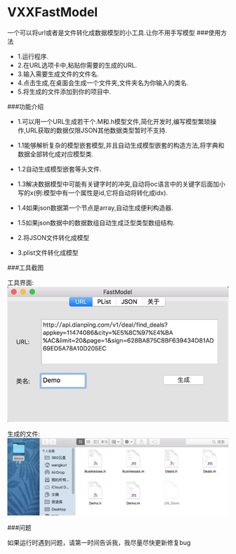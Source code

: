 # VXXFastModel
一个可以将url或者是文件转化成数据模型的小工具.让你不用手写模型
###使用方法
* 1.运行程序.
* 2.在URL选项卡中,粘贴你需要的生成的URL.
* 3.输入需要生成文件的文件名.
* 4.点击生成,在桌面会生成一个文件夹,文件夹名为你输入的类名.
* 5.将生成的文件添加到你的项目中.

###功能介绍
* 1.可以用一个URL生成若干个.M和.h模型文件,简化开发时,编写模型繁琐操作,URL获取的数据仅限JSON其他数据类型暂时不支持.
* 1.1能够解析复杂的模型嵌套模型,并且自动生成模型嵌套的构造方法,将字典和数据全部转化成对应模型类.
* 1.2自动生成模型嵌套等头文件.
* 1.3解决数据模型中可能有关键字时的冲突,自动将oc语言中的关键字后面加小写的x(例:模型中有一个属性是id,它将自动将转化成idx).
* 1.4如果json数据第一个节点是array,自动生成便利构造器.
* 1.5如果json数据中的数据数组自动生成泛型类型数组结构.

* 2.将JSON文件转化成模型

* 3.plist文件转化成模型

###工具截图

工具界面:
![工具界面](images/4A016253-8636-4D69-8FD5-05001EEC4B7A.png)

生成的文件:
![生成的文件](images/897F18AA-2CF4-45B8-8D41-1F5D765C5C1D.png)

###问题

如果运行时遇到问题，请第一时间告诉我，我尽量尽快更新修复bug